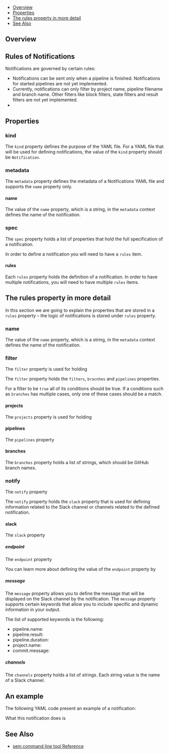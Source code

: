 
 * [Overview](#overview)
 * [Properties](#properties)
 * [The rules property in more detail](#the-rules-property-in-more-detail)
 * [See Also](#see-also)

## Overview


## Rules of Notifications

Notifications are governed by certain rules:

* Notifications can be sent only when a pipeline is finished. Notifications for
    started pipelines are not yet implemented.
* Currently, notifications can only filter by project name, pipeline filename
    and branch name. Other filters like block filters, state filters and result
    filters are not yet implemented.
* 

## Properties

### kind

The `kind` property defines the purpose of the YAML file. For a YAML file that
will be used for defining notifications, the value of the `kind` property should
be `Notification`.

### metadata

The `metadata` property defines the metadata of a Notifications YAML file and
supports the `name` property only.

#### name

The value of the `name` property, which is a string, in the `metadata` context
defines the name of the notification.

### spec

The `spec` property holds a list of properties that hold the full specification
of a notification.

In order to define a notification you will need to have a `rules` item.

#### rules

Each `rules` property holds the definition of a notification. In order to have
multiple notifications, you will need to have multiple `rules` items.


## The rules property in more detail

In this section we are going to explain the properties that are stored in a
`rules` property – the logic of notifications is stored under `rules`
property.

### name

The value of the `name` property, which is a string, in the `metadata` context
defines the name of the notification.


### filter

The `filter` property is used for holding

The `filter` property holds the `filters`, `bracnhes` and `pipelines`
properties.

For a filter to be `true` all of its conditions should be true. If a conditions
such as `branches` has multiple cases, only one of these cases should be a
match.

#### projects

The `projects` property is used for holding

#### pipelines

The `pipelines` property

#### branches

The `branches` property holds a list of strings, which should be GitHub branch
names.


### notify

The `notify` property

The `notify` property holds the `slack` property that is used for defining
information related to the Slack channel or channels related to the defined
notification.

#### slack

The `slack` property

##### endpoint

The `endpoint` property

You can learn more about defining the value of the `endpoint` property by

##### message

The `message` property allows you to define the message that will be displayed
on the Slack channel by the notification. The `message` property supports
certain keywords that allow you to include specific and dynamic information in
your output.

The list of supported keywords is the following:

* pipeline.name:
* pipeline.result:
* pipeline.duration:
* project.name:
* commit.message:

##### channels

The `channels` property holds a list of strings. Each string value is the name
of a Slack channel.


## An example

The following YAML code present an example of a notification:


What this notification does is

## See Also

* [sem command line tool Reference](https://docs.semaphoreci.com/article/53-sem-reference)
